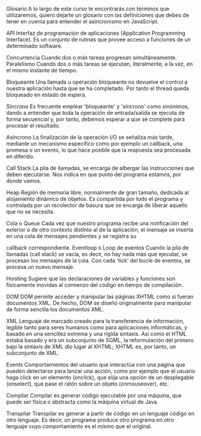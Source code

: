 Glosario
A lo largo de este curso te encontrarás con términos que utilizaremos, quiero dejarte un glosario
con las definiciones que debes de tener en cuenta para entender el asincronismo en JavaScript.

API
Interfaz de programación de aplicaciones (Application Programming Interface). Es un conjunto de
rutinas que provee acceso a funciones de un determinado software.

Concurrencia
Cuando dos o más tareas progresan simultáneamente.
Paralelismo
Cuando dos o más tareas se ejecutan, literalmente, a la vez, en el mismo instante de tiempo.

Bloqueante
Una llamada u operación bloqueante no devuelve el control a nuestra aplicación hasta que se ha
completado. Por tanto el thread queda bloqueado en estado de espera.

Síncrono
Es frecuente emplear 'bloqueante' y 'síncrono' como sinónimos, dando a entender que toda la
operación de entrada/salida se ejecuta de forma secuencial y, por tanto, debemos esperar a que
se complete para procesar el resultado.

Asíncrono
La finalización de la operación I/O se señaliza más tarde, mediante un mecanismo específico
como por ejemplo un callback, una promesa o un evento, lo que hace posible que la respuesta
sea procesada en diferido.

Call Stack
La pila de llamadas, se encarga de albergar las instrucciones que deben ejecutarse. Nos indica en
que punto del programa estamos, por donde vamos.

Heap
Región de memoria libre, normalmente de gran tamaño, dedicada al alojamiento dinámico de
objetos. Es compartida por todo el programa y controlada por un recolector de basura que se
encarga de liberar aquello que no se necesita.

Cola o Queue
Cada vez que nuestro programa recibe una notificación del exterior o de otro contexto distinto al
de la aplicación, el mensaje se inserta en una cola de mensajes pendientes y se registra su

callback correspondiente.
Eventloop o Loop de eventos
Cuando la pila de llamadas (call stack) se vacía, es decir, no hay nada más que ejecutar, se
procesan los mensajes de la cola. Con cada 'tick' del bucle de eventos, se procesa un nuevo
mensaje.

Hoisting
Sugiere que las declaraciones de variables y funciones son físicamente movidas al comienzo del
código en tiempo de compilación.

DOM
DOM permite acceder y manipular las páginas XHTML como si fueran documentos XML. De
hecho, DOM se diseñó originalmente para manipular de forma sencilla los documentos XML.

XML
Lenguaje de marcado creado para la transferencia de información, legible tanto para seres
humanos como para aplicaciones informáticas, y basado en una sencillez extrema y una rígida
sintaxis. Así como el HTML estaba basado y era un subconjunto de SGML, la reformulación del
primero bajo la sintaxis de XML dio lugar al XHTML; XHTML es, por tanto, un subconjunto de
XML.

Events
Comportamientos del usuario que interactúa con una página que pueden detectarse para lanzar
una acción, como por ejemplo que el usuario haga click en un elemento (onclick), que elija una
opción de un desplegable (onselect), que pase el ratón sobre un objeto (onmouseover), etc.

Compilar
Compilar es generar código ejecutable por una máquina, que puede ser física o abstracta como
la máquina virtual de Java.

Transpilar
Transpilar es generar a partir de código en un lenguaje código en otro lenguaje. Es decir, un
programa produce otro programa en otro lenguaje cuyo comportamiento es el mismo que el
original.